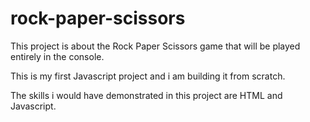 # rock-paper-scissors
This project is about the Rock Paper Scissors game that will be played entirely in the console.

This is my first Javascript project and i am building it from scratch.

The skills i would have demonstrated in this project are HTML and Javascript.
